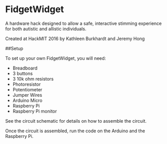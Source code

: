 # FidgetWidget
A hardware hack designed to allow a safe, interactive stimming experience for both autistic and allistic individuals.

Created at HackMIT 2016 by Kathleen Burkhardt and Jeremy Hong

##Setup

To set up your own FidgetWidget, you will need:

* Breadboard
* 3 buttons
* 3 10k ohm resistors
* Photoresistor
* Potentiometer
* Jumper Wires
* Arduino Micro
* Raspberry Pi
* Raspberry Pi monitor

See the circuit schematic for details on how to assemble the circuit.

Once the circuit is assembled, run the code on the Arduino and the Raspberry Pi.



